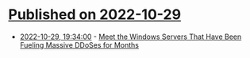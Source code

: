 # [Published on 2022-10-29](index.md)

* [2022-10-29, 19:34:00](https://soylentnews.org/article.pl?sid=22/10/28/1725217&from=rss) - [Meet the Windows Servers That Have Been Fueling Massive DDoSes for Months](https://soylentnews.org/article.pl?sid=22/10/28/1725217&from=rss)
